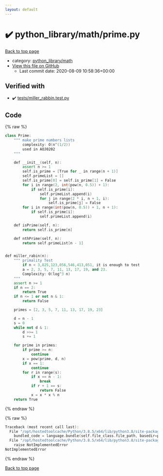 ```yaml
---
layout: default
---
```


<!-- mathjax config similar to math.stackexchange -->
<script type="text/javascript" async
  src="https://cdnjs.cloudflare.com/ajax/libs/mathjax/2.7.5/MathJax.js?config=TeX-MML-AM_CHTML">
</script>
<script type="text/x-mathjax-config">
  MathJax.Hub.Config({
    TeX: { equationNumbers: { autoNumber: "AMS" }},
    tex2jax: {
      inlineMath: [ ['$','$'] ],
      processEscapes: true
    },
    "HTML-CSS": { matchFontHeight: false },
    displayAlign: "left",
    displayIndent: "2em"
  });
</script>

<script type="text/javascript" src="https://cdnjs.cloudflare.com/ajax/libs/jquery/3.4.1/jquery.min.js"></script>
<script src="https://cdn.jsdelivr.net/npm/jquery-balloon-js@1.1.2/jquery.balloon.min.js" integrity="sha256-ZEYs9VrgAeNuPvs15E39OsyOJaIkXEEt10fzxJ20+2I=" crossorigin="anonymous"></script>
<script type="text/javascript" src="../../../assets/js/copy-button.js"></script>
<link rel="stylesheet" href="../../../assets/css/copy-button.css" />


# :heavy_check_mark: python_library/math/prime.py

<a href="../../../index.html">Back to top page</a>

* category: <a href="../../../index.html#fcc812ea527936762e2a2536e11e6960">python_library/math</a>
* <a href="{{ site.github.repository_url }}/blob/master/python_library/math/prime.py">View this file on GitHub</a>
    - Last commit date: 2020-08-09 10:58:36+00:00




## Verified with

* :heavy_check_mark: <a href="../../../verify/tests/miller_rabbin.test.py.html">tests/miller_rabbin.test.py</a>


## Code

<a id="unbundled"></a>
{% raw %}
```cpp
class Prime:
    """ make prime numbers lists
        complexity: O(n^(1/2))
        used in AOJ0202
    """

    def __init__(self, n):
        assert n >= 1
        self.is_prime = [True for _ in range(n + 1)]
        self.primeList = []
        self.is_prime[0] = self.is_prime[1] = False
        for i in range(2, int(pow(n, 0.5)) + 1):
            if self.is_prime[i]:
                self.primeList.append(i)
                for j in range(2 * i, n + 1, i):
                    self.is_prime[j] = False
        for i in range(int(pow(n, 0.5)) + 1, n + 1):
            if self.is_prime[i]:
                self.primeList.append(i)

    def isPrime(self, n):
        return self.is_prime[n]

    def nthPrime(self, n):
        return self.primeList[n - 1]


def miller_rabin(n):
    """ primality Test
        if n < 3,825,123,056,546,413,051, it is enough to test
        a = 2, 3, 5, 7, 11, 13, 17, 19, and 23.
        Complexity: O(log^3 n)
    """
    assert n >= 1
    if n == 2:
        return True
    if n <= 1 or not n & 1:
        return False

    primes = [2, 3, 5, 7, 11, 13, 17, 19, 23]

    d = n - 1
    s = 0
    while not d & 1:
        d >>= 1
        s += 1

    for prime in primes:
        if prime >= n:
            continue
        x = pow(prime, d, n)
        if x == 1:
            continue
        for r in range(s):
            if x == n - 1:
                break
            if r + 1 == s:
                return False
            x = x * x % n
    return True

```
{% endraw %}

<a id="bundled"></a>
{% raw %}
```cpp
Traceback (most recent call last):
  File "/opt/hostedtoolcache/Python/3.8.5/x64/lib/python3.8/site-packages/onlinejudge_verify/docs.py", line 349, in write_contents
    bundled_code = language.bundle(self.file_class.file_path, basedir=pathlib.Path.cwd())
  File "/opt/hostedtoolcache/Python/3.8.5/x64/lib/python3.8/site-packages/onlinejudge_verify/languages/python.py", line 61, in bundle
    raise NotImplementedError
NotImplementedError

```
{% endraw %}

<a href="../../../index.html">Back to top page</a>

